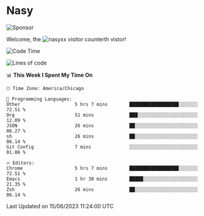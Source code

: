 # Nasy

<!--
<p align="center">
<img height="200" src="https://github-readme-stats.vercel.app/api?username=nasyxx&count_private=true&show_icons=true&theme=dracula&include_all_commits=true"/>
<img height="200" src="https://github-readme-stats.vercel.app/api/top-langs/?username=nasyxx&theme=dracula&hide=html,jupyter+notebook&count_private=true&show_icons=true"/>
</p>

  
----------------
-->

![Sponsor](https://img.shields.io/static/v1.svg?label=Sponsor&message=%E2%9D%A4&logo=GitHub&style=flat&color=pink)
 
Welcome, the ![nasyxx visitor counter](https://count.getloli.com/get/@nasyxx?theme=rule34)th vistor!
 
<!--START_SECTION:waka-->
![Code Time](http://img.shields.io/badge/Code%20Time-3%2C563%20hrs%2031%20mins-blue)

![Lines of code](https://img.shields.io/badge/From%20Hello%20World%20I%27ve%20Written-6.3%20million%20lines%20of%20code-blue)

📊 **This Week I Spent My Time On** 

```text
🕑︎ Time Zone: America/Chicago

💬 Programming Languages: 
Other                    5 hrs 7 mins        ██████████████████░░░░░░░   72.51 % 
Org                      51 mins             ███░░░░░░░░░░░░░░░░░░░░░░   12.09 % 
JSON                     26 mins             ██░░░░░░░░░░░░░░░░░░░░░░░   06.27 % 
sh                       26 mins             ██░░░░░░░░░░░░░░░░░░░░░░░   06.14 % 
Git Config               7 mins              ░░░░░░░░░░░░░░░░░░░░░░░░░   01.86 % 

🔥 Editors: 
Chrome                   5 hrs 7 mins        ██████████████████░░░░░░░   72.51 % 
Emacs                    1 hr 30 mins        █████░░░░░░░░░░░░░░░░░░░░   21.35 % 
Zsh                      26 mins             ██░░░░░░░░░░░░░░░░░░░░░░░   06.14 % 
```


 Last Updated on 15/06/2023 11:24:00 UTC
<!--END_SECTION:waka-->

<!-- ![visitors](https://visitor-badge.laobi.icu/badge?page_id=nasyxx.nasyxx) -->
